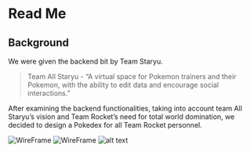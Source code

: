 # Read Me
## Background
We were given the backend bit by Team Staryu. 

> Team All Staryu - “A virtual space for Pokemon trainers and their Pokemon, with the ability to edit data and encourage social interactions.”

After examining the backend functionalities, taking into account team All Staryu’s vision and Team Rocket’s need for total world domination, we decided to design a Pokedex for all Team Rocket personnel.

![WireFrame](src/WIreFrame.png)
![WireFrame](WIreFrame.png)
![alt text](https://github.com/hufengyi11/client-project-pokeverse/blob/main/WIreFrame.png)
